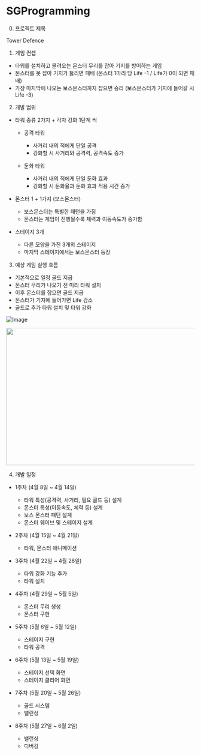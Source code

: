 # SGProgramming

0. 프로젝트 제목

 Tower Defence

1. 게임 컨셉

 - 타워를 설치하고 몰려오는 몬스터 무리를 잡아 기지를 방어하는 게임
 - 몬스터를 못 잡아 기지가 뚫리면 패배 (몬스터 1마리 당 Life -1 / Life가 0이 되면 패배)
 - 가장 마지막에 나오는 보스몬스터까지 잡으면 승리 (보스몬스터가 기지에 들어갈 시 Life -3)


2. 개발 범위

 - 타워 종류 2가지 + 각자 강화 1단계 씩
   - 공격 타워
     - 사거리 내의 적에게 단일 공격
     - 강화할 시 사거리와 공격력, 공격속도 증가

   - 둔화 타워
     - 사거리 내의 적에게 단일 둔화 효과
     - 강화할 시 둔화율과 둔화 효과 적용 시간 증가

 - 몬스터 1 + 1가지 (보스몬스터)
   - 보스몬스터는 특별한 패턴을 가짐
   - 몬스터는 게임이 진행될수록 체력과 이동속도가 증가함

 - 스테이지 3개
   - 다른 모양을 가진 3개의 스테이지
   - 마지막 스테이지에서는 보스몬스터 등장


3. 예상 게임 실행 흐름

 - 기본적으로 일정 골드 지급
 - 몬스터 무리가 나오기 전 미리 타워 설치
 - 이후 몬스터를 잡으면 골드 지급
 - 몬스터가 기지에 들어가면 Life 감소
 - 골드로 추가 타워 설치 및 타워 강화

![Image](https://github.com/user-attachments/assets/0043a510-524d-433e-84f6-cd6e26ea3eca)

<img src="https://github.com/user-attachments/assets/0043a510-524d-433e-84f6-cd6e26ea3eca" width="550" height="366">

4. 개발 일정

 - 1주차 (4월 8일 ~ 4월 14일)
   - 타워 특성(공격력, 사거리, 필요 골드 등) 설계
   - 몬스터 특성(이동속도, 체력 등) 설계
   - 보스 몬스터 패턴 설계
   - 몬스터 웨이브 및 스테이지 설계


 - 2주차 (4월 15일 ~ 4월 21일)
   - 타워, 몬스터 애니메이션
   

 - 3주차 (4월 22일 ~ 4월 28일)
   - 타워 강화 기능 추가
   - 타워 설치


 - 4주차 (4월 29일 ~ 5월 5일)
   - 몬스터 무리 생성
   - 몬스터 구현


 - 5주차 (5월 6일 ~ 5월 12일)
   - 스테이지 구현
   - 타워 공격


 - 6주차 (5월 13일 ~ 5월 19일)
   - 스테이지 선택 화면   
   - 스테이지 클리어 화면


 - 7주차 (5월 20일 ~ 5월 26일)
   - 골드 시스템
   - 밸런싱


 - 8주차 (5월 27일 ~ 6월 2일)
   - 밸런싱
   - 디버깅

